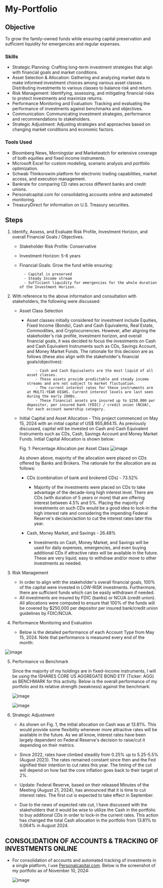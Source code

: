 # My-Portfolio

## Objective

To grow the family-owned funds while ensuring capital preservation and sufficient liquidity for emergencies and regular expenses.

### Skills 
- Strategic Planning: Crafting long-term investment strategies that align with financial goals and market conditions. 
- Asset Selection & Allocation: Gathering and analyzing market data to make informed investment choices among various asset classes. Distributing investments to various classes to balance risk and return.
- Risk Management: Identifying, assessing, and mitigating financial risks to protect investments and maximize returns.
- Performance Monitoring and Evaluation: Tracking and evaluating the performance of investments against benchmarks and objectives. 
- Communication: Communicating investment strategies, performance and recommendations to stakeholders.
- Strategic Adjustment: Adjusting strategies and approaches based on changing market conditions and economic factors. 

### Tools Used
- Bloomberg News, Morningstar and Marketwatch for extensive coverage of both equities and fixed income instruments.
- Microsoft Excel for custom modeling, scenario analysis and portfolio optimization.
- Schwab Thinkorswim platform for electronic trading capabilities, market access, and execution management.
- Bankrate for comparing CD rates across different banks and credit unions.
- Personalcapital.com for consolidating accounts online and automated monitoring.
- TreasuryDirect for information on U.S. Treasury securities.

## Steps
1. Identify, Assess, and Evaluate Risk Profile, Investment Horizon, and overall Financial Goals / Objectives.

     - Stakeholder Risk Profile: Conservative
     - Investment Horizon: 5-6 years
     - Financial Goals: Grow the fund while ensuring:
  
             - Capital is preserved
             - Steady Income stream
             - Sufficient liquidity for emergencies for the whole duration of the Investment Horizon.
    
2. With reference to the above information and consultation with stakeholders, the following were discussed:

     - Asset Class Selection
       - Asset classes initially considered for investment include Equities, Fixed Income (Bonds), Cash and Cash Equivalents, Real Estate, Commodities, and Cryptocurrencies. However, after aligning the stakeholder's risk profile, investment horizon, and overall financial goals, it was decided to focus the investments on Cash and Cash Equivalent Instruments such as CDs, Savings Account, and Money Market Funds. The rationale for this decision are as follows (these also align with the stakeholder's financial goals/objectives):
         
                 - Cash and Cash Equivalents are the most liquid of all asset classes.
                 - These assets provide predictable and steady income streams and are not subject to market fluctuation.
                 - The current interest rates for these instruments are at MULTI-YEAR HIGHS. Current interest levels are last seen during the early 2000s.
                 - These financial assets are insured up to $250,000 per depositor, per insured bank (FDIC) / credit union (NCUA), for each account ownership category.

      - Initial Capital and Asset Allocation
       - This project commenced on May 15, 2024 with an initial capital of US$ 955,864.15. As previously discussed, capital will be invested on Cash and Cash Equivalent Instruments such as CDs, Cash, Savings Account and Money Market Funds. Initial Capital Allocation is shown below:
  
          Fig. 1: Percentage Allocation per Asset Class
       ![image](https://github.com/user-attachments/assets/afb792dd-faae-479d-bbb7-e53e07b2f73a)


          As shown above, majority of the allocation were placed on CDs offered by Banks and Brokers. The rationale for the allocation are as follows:
        
           - CDs (combination of bank and brokered CDs) - 73.52%
             
             - Majority of the investments were placed on CDs to take advantage of the decade-long high interest level. There are CDs (with duration of 5 years or more) that are offering interest between 4.5% and 5%. Placing the majority of investments on such CDs would be a good idea to lock-in the high interest rate and considering the impending Federal Reserve's decision/action to cut the interest rates later this year.

         - Cash, Money Market, and Savings - 26.48%
             
             - Investments on Cash, Money Market, and Savings will be used for daily expenses, emergencies, and even buying additional CDs if attractive rates will be available in the future. These are very liquid, easy to withdraw and/or move to other investments as needed.
          

3. Risk Management

   - In order to align with the stakeholder's overall financial goals, 100% of the capital were invested in LOW-RISK investments. Furthermore, there are sufficient funds which can be easily withdrawn if needed.
   - All investments are insured by FDIC (banks) or NCUA (credit union). All allocations were computed to ensure that 100% of the funds will be covered by $250,000 per depositor per insured bank/credit union guidelines by FDIC/NCUA.
  
4. Performance Monitoring and Evaluation

   - Below is the detailed performance of each Account Type from May 15, 2024. Note that performance is measured every end of the month:
  
  ![image](https://github.com/user-attachments/assets/4e673ee0-a746-4c3e-891d-c68e3d4a43f3)


5. Performance vs Benchmark
   
     Since the majority of my holdings are in fixed-income instruments, I will be using the ISHARES CORE US AGGREGATE BOND ETF (Ticker: AGG) as BENCHMARK for this activity. Below is the overall performance of my portfolio and its relative strength (weakness) against the benchmark:

    ![image](https://github.com/user-attachments/assets/0410a621-235b-4f95-ac80-2aec2e0c190f)

   ![image](https://github.com/user-attachments/assets/3f332ca0-623c-44b6-927e-60ab46da5146)


6. Strategic Adjustment
   
   - As shown on Fig. 1, the initial allocation on Cash was at 13.81%.  This would provide some flexibility whenever more attractive rates will be available in the future. As we all know, interest rates have been largely dependent on Federal Reserve's decision to raise/cut it depending on their metrics.
   
   - Since 2022, rates have climbed steadily from 0.25% up to 5.25-5.5% (August 2023). The rates remained constant since then and the Fed signified their intention to cut rates this year. The timing of the cut will depend on how fast the core inflation goes back to their target of 2%.
  
   - Update: Federal Reserve, based on their released Minutes of the Meeting (August 21, 2024), has announced that it is time to cut interest rates.  The first cut is expected to take effect in September.
  
   - Due to the news of expected rate cut, I have discussed with the stakeholders that it would be wise to utilize the Cash in the portfolio to buy additional CDs in order to lock-in the current rates. This action has changed the total Cash allocation in the portfolio from 13.81% to 0.064% in August 2024.



## CONSOLIDATION OF ACCOUNTS & TRACKING OF INVESTMENTS ONLINE

   - For consolidation of accounts and automated tracking of investments in a single platform, I use [Personalcapital.com](https://empowerreferral.link/miller1ph).  Below is the screenshot of my portfolio as of November 10, 2024:

     ![image](https://github.com/user-attachments/assets/2049539d-7c77-4228-99b9-f0b235554363)






     

   


       
       

   

